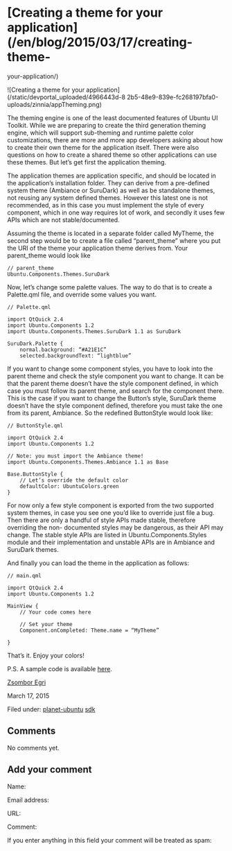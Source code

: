 





#  [Creating a theme for your application](/en/blog/2015/03/17/creating-theme-
your-application/)

![Creating a theme for your application](/static/devportal_uploaded/4966443d-8
2b5-48e9-839e-fc268197bfa0-uploads/zinnia/appTheming.png)

The theming engine is one of the least documented features of Ubuntu UI
Toolkit. While we are preparing to create the third generation theming engine,
which will support sub-theming and runtime palette color customizations, there
are more and more app developers asking about how to create their own theme
for the application itself. There were also questions on how to create a
shared theme so other applications can use these themes. But let’s get first
the application theming.

The application themes are application specific, and should be located in the
application’s installation folder. They can derive from a pre-defined system
theme (Ambiance or SuruDark) as well as be standalone themes, not reusing any
system defined themes. However this latest one is not recommended, as in this
case you must implement the style of every component, which in one way
requires lot of work, and secondly it uses few APIs which are not
stable/documented.

Assuming the theme is located in a separate folder called MyTheme, the second
step would be to create a file called “parent_theme” where you put the URI of
the theme your application theme derives from. Your parent_theme would look
like

    
    // parent_theme
    Ubuntu.Components.Themes.SuruDark

Now, let’s change some palette values. The way to do that is to create a
Palette.qml file, and override some values you want.

    
    // Palette.qml
    
    import QtQuick 2.4
    import Ubuntu.Components 1.2
    import Ubuntu.Components.Themes.SuruDark 1.1 as SuruDark
    
    SuruDark.Palette {
        normal.background: “#A21E1C”
        selected.backgroundText: “lightblue”

If you want to change some component styles, you have to look into the parent
theme and check the style component you want to change. It can be that the
parent theme doesn’t have the style component defined, in which case you must
follow its parent theme, and search for the component there. This is the case
if you want to change the Button’s style, SuruDark theme doesn’t have the
style component defined, therefore you must take the one from its parent,
Ambiance. So the redefined ButtonStyle would look like:

    
    // ButtonStyle.qml
    
    import QtQuick 2.4
    import Ubuntu.Components 1.2
    
    // Note: you must import the Ambiance theme!
    import Ubuntu.Components.Themes.Ambiance 1.1 as Base
    
    Base.ButtonStyle {
        // Let’s override the default color
        defaultColor: UbuntuColors.green
    }

For now only a few style component is exported from the two supported system
themes, in case you see one you’d like to override just file a bug. Then there
are only a handful of style APIs made stable, therefore overriding the non-
documented styles may be dangerous, as their API may change. The stable style
APIs are listed in Ubuntu.Components.Styles module and their implementation
and unstable APIs are in Ambiance and SuruDark themes.

And finally you can load the theme in the application as follows:

    
    // main.qml
    
    import QtQuick 2.4
    import Ubuntu.Components 1.2
    
    MainView {
        // Your code comes here
    
        // Set your theme
        Component.onCompleted: Theme.name = “MyTheme”
    
    }

That’s it. Enjoy your colors!

P.S. A sample code is available
[here](https://code.launchpad.net/~zsombi/+junk/AppTheming).

[Zsombor Egri](/en/blog/authors/zsombi/)

March 17, 2015

Filed under: [planet-ubuntu](/en/blog/tags/planet-ubuntu/)
[sdk](/en/blog/tags/sdk/)





## Comments

No comments yet.

## Add your comment

Name:

Email address:

URL:

Comment:

If you enter anything in this field your comment will be treated as spam:





